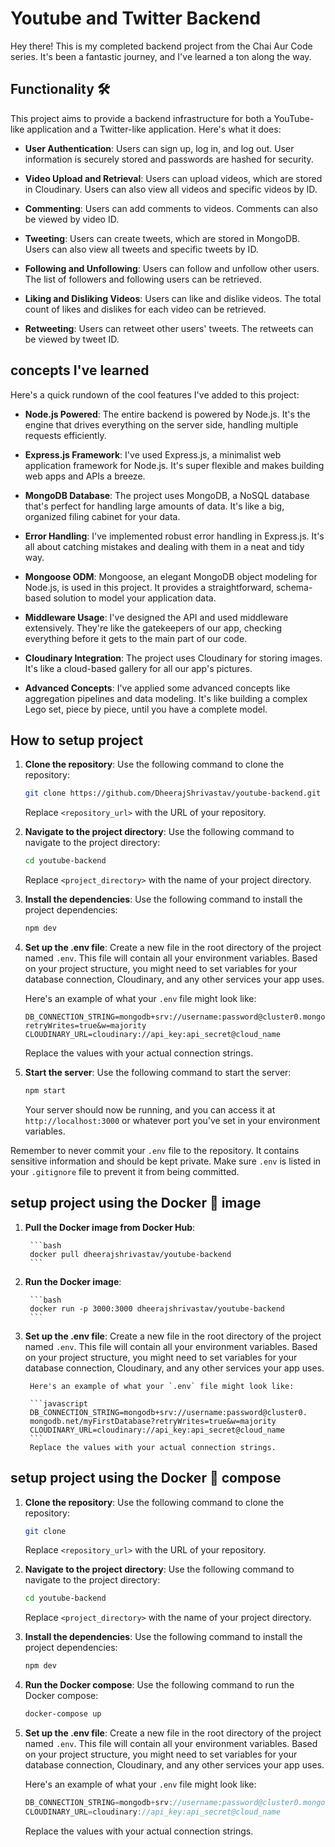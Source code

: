 # Youtube and Twitter Backend

Hey there! This is my completed backend project from the Chai Aur Code series. It's been a fantastic journey, and I've learned a ton along the way.

## Functionality 🛠️

This project aims to provide a backend infrastructure for both a YouTube-like application and a Twitter-like application. Here's what it does:

- **User Authentication**: Users can sign up, log in, and log out. User information is securely stored and passwords are hashed for security.

- **Video Upload and Retrieval**: Users can upload videos, which are stored in Cloudinary. Users can also view all videos and specific videos by ID.

- **Commenting**: Users can add comments to videos. Comments can also be viewed by video ID.

- **Tweeting**: Users can create tweets, which are stored in MongoDB. Users can also view all tweets and specific tweets by ID.

- **Following and Unfollowing**: Users can follow and unfollow other users. The list of followers and following users can be retrieved.

- **Liking and Disliking Videos**: Users can like and dislike videos. The total count of likes and dislikes for each video can be retrieved.

- **Retweeting**: Users can retweet other users' tweets. The retweets can be viewed by tweet ID.

## concepts I've learned

Here's a quick rundown of the cool features I've added to this project:

- **Node.js Powered**: The entire backend is powered by Node.js. It's the engine that drives everything on the server side, handling multiple requests efficiently.

- **Express.js Framework**: I've used Express.js, a minimalist web application framework for Node.js. It's super flexible and makes building web apps and APIs a breeze.

- **MongoDB Database**: The project uses MongoDB, a NoSQL database that's perfect for handling large amounts of data. It's like a big, organized filing cabinet for your data.

- **Error Handling**: I've implemented robust error handling in Express.js. It's all about catching mistakes and dealing with them in a neat and tidy way.

- **Mongoose ODM**: Mongoose, an elegant MongoDB object modeling for Node.js, is used in this project. It provides a straightforward, schema-based solution to model your application data.

- **Middleware Usage**: I've designed the API and used middleware extensively. They're like the gatekeepers of our app, checking everything before it gets to the main part of our code.

- **Cloudinary Integration**: The project uses Cloudinary for storing images. It's like a cloud-based gallery for all our app's pictures.

- **Advanced Concepts**: I've applied some advanced concepts like aggregation pipelines and data modeling. It's like building a complex Lego set, piece by piece, until you have a complete model.

## How to setup project

1. **Clone the repository**: Use the following command to clone the repository:

    ```bash
    git clone https://github.com/DheerajShrivastav/youtube-backend.git
    ```
    Replace `<repository_url>` with the URL of your repository.

2. **Navigate to the project directory**: Use the following command to navigate to the project directory:

    ```bash
    cd youtube-backend
    ```
    Replace `<project_directory>` with the name of your project directory.

3. **Install the dependencies**: Use the following command to install the project dependencies:

    ```bash
    npm dev
    ```

4. **Set up the .env file**: Create a new file in the root directory of the project named `.env`. This file will contain all your environment variables. Based on your project structure, you might need to set variables for your database connection, Cloudinary, and any other services your app uses.

    Here's an example of what your `.env` file might look like:

    ```env
    DB_CONNECTION_STRING=mongodb+srv://username:password@cluster0.mongodb.net/myFirstDatabase?retryWrites=true&w=majority
    CLOUDINARY_URL=cloudinary://api_key:api_secret@cloud_name
    ```
    Replace the values with your actual connection strings.

5. **Start the server**: Use the following command to start the server:

    ```bash
    npm start
    ```
    Your server should now be running, and you can access it at `http://localhost:3000` or whatever port you've set in your environment variables.

Remember to never commit your `.env` file to the repository. It contains sensitive information and should be kept private. Make sure `.env` is listed in your `.gitignore` file to prevent it from being committed.

## setup project using the Docker 🐳 image 

1. **Pull the Docker image from Docker Hub**: 
    
        ```bash
        docker pull dheerajshrivastav/youtube-backend
        ```
2. **Run the Docker image**: 
    
        ```bash
        docker run -p 3000:3000 dheerajshrivastav/youtube-backend
        ```
3. **Set up the .env file**: Create a new file in the root directory of the project named `.env`. This file will contain all your environment variables. Based on your project structure, you might need to set variables for your database connection, Cloudinary, and any other services your app uses.
        
        Here's an example of what your `.env` file might look like:
    
        ```javascript
        DB_CONNECTION_STRING=mongodb+srv://username:password@cluster0.
        mongodb.net/myFirstDatabase?retryWrites=true&w=majority
        CLOUDINARY_URL=cloudinary://api_key:api_secret@cloud_name
        ```
        Replace the values with your actual connection strings.

## setup project using the Docker 🐳 compose

1. **Clone the repository**: Use the following command to clone the repository:

    ```bash
    git clone
    ```
    Replace `<repository_url>` with the URL of your repository.

2. **Navigate to the project directory**: Use the following command to navigate to the project directory:

    ```bash
    cd youtube-backend
    ```
    Replace `<project_directory>` with the name of your project directory.

3. **Install the dependencies**: Use the following command to install the project dependencies:

    ```bash
    npm dev
    ```
4. **Run the Docker compose**: Use the following command to run the Docker compose:

    ```bash
    docker-compose up
    ```

5. **Set up the .env file**: Create a new file in the root directory of the project named `.env`. This file will contain all your environment variables. Based on your project structure, you might need to set variables for your database connection, Cloudinary, and any other services your app uses.
    
    Here's an example of what your `.env` file might look like:

    ```javascript
    DB_CONNECTION_STRING=mongodb+srv://username:password@cluster0.mongodb.net/myFirstDatabase?retryWrites=true&w=majority
    CLOUDINARY_URL=cloudinary://api_key:api_secret@cloud_name
    ```
    Replace the values with your actual connection strings.


        